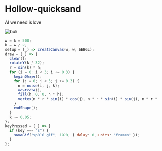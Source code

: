# Hollow-quicksand
Al we need is love

![buh](https://github.com/nicolasbaez/Hollow-quicksand/blob/main/xp016.gif)
```javascript
w = k = 500;
h = w / 2;
setup = (_) => createCanvas(w, w, WEBGL);
draw = (_) => {
  clear();
  rotateY(k / 32);
  r = sin(k) * h;
  for (i = 0; i < 3; i += 0.3) {
    beginShape();
    for (j = 0; j < 6; j += 0.3) {
      n = noise(i, j, k);
      noStroke();
      fill(h, 0, 0, n * h);
      vertex(n * r * sin(i) * cos(j), n * r * sin(i) * sin(j), n * r * cos(i));
    }
    endShape();
  }
  k -= 0.05;
};
keyPressed = (_) => {
  if (key === "s") {
    saveGif("xp016.gif", 1920, { delay: 0, units: "frames" });
  }
};

